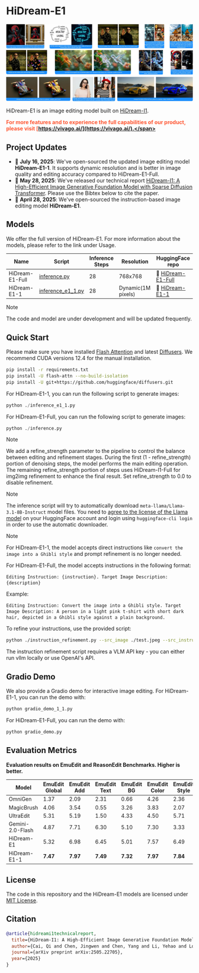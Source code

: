 # HiDream-E1

![HiDream-E1 Demo](assets/demo.jpg)

HiDream-E1 is an image editing model built on [HiDream-I1](https://github.com/HiDream-ai/HiDream-I1).

<!-- ![Overview](demo.jpg) -->
<span style="color: #FF5733; font-weight: bold">For more features and to experience the full capabilities of our product, please visit [https://vivago.ai/](https://vivago.ai/).</span>

## Project Updates
- 🌟 **July 16, 2025**: We've open-sourced the updated image editing model **HiDream-E1-1**. It supports dynamic resolution and is better in image quality and editing accuracy compared to HiDream-E1-Full.
- 📝 **May 28, 2025**: We've released our technical report [HiDream-I1: A High-Efficient Image Generative Foundation Model with Sparse Diffusion Transformer](https://arxiv.org/abs/2505.22705).  Please use the Bibtex below to cite the paper.
- 🚀 **April 28, 2025**: We've open-sourced the instruction-based image editing model **HiDream-E1**. 


## Models

We offer the full version of HiDream-E1. For more information about the models, please refer to the link under Usage.

| Name            | Script                                             | Inference Steps | Resolution | HuggingFace repo       |
| --------------- | -------------------------------------------------- | --------------- | ---------- | ---------------------- |
| HiDream-E1-Full | [inference.py](./inference.py)                     | 28              | 768x768    | 🤗 [HiDream-E1-Full](https://huggingface.co/HiDream-ai/HiDream-E1-Full)  |
| HiDream-E1-1 | [inference_e1_1.py](./inference_e1_1.py)                     | 28              | Dynamic(1M pixels)    | 🤗 [HiDream-E1-1](https://huggingface.co/HiDream-ai/HiDream-E1-1)  |
> [!NOTE]
> The code and model are under development and will be updated frequently.


## Quick Start
Please make sure you have installed [Flash Attention](https://github.com/Dao-AILab/flash-attention) and latest [Diffusers](https://github.com/huggingface/diffusers.git). We recommend CUDA versions 12.4 for the manual installation.

```sh
pip install -r requirements.txt
pip install -U flash-attn --no-build-isolation
pip install -U git+https://github.com/huggingface/diffusers.git
```


For HiDream-E1-1, you can run the following script to generate images:

``` python 
python ./inference_e1_1.py
```

For HiDream-E1-Full, you can run the following script to generate images:

``` python 
python ./inference.py
```

> [!NOTE]
> We add a refine_strength parameter to the pipeline to control the balance between editing and refinement stages. During the first (1 - refine_strength) portion of denoising steps, the model performs the main editing operation. The remaining refine_strength portion of steps uses HiDream-I1-Full for img2img refinement to enhance the final result. Set refine_strength to 0.0 to disable refinement.

> [!NOTE]
> The inference script will try to automatically download `meta-llama/Llama-3.1-8B-Instruct` model files. You need to [agree to the license of the Llama model](https://huggingface.co/meta-llama/Llama-3.1-8B-Instruct) on your HuggingFace account and login using `huggingface-cli login` in order to use the automatic downloader.


> [!NOTE]
> For HiDream-E1-1, the model accepts direct instructions like `convert the image into a Ghibli style` and prompt refinement is no longer needed.
> 
> For HiDream-E1-Full, the model accepts instructions in the following format:
> ```
> Editing Instruction: {instruction}. Target Image Description: {description}
> ```
> 
> Example:
> ```
> Editing Instruction: Convert the image into a Ghibli style. Target Image Description: A person in a light pink t-shirt with short dark hair, depicted in a Ghibli style against a plain background.
> ```
> 
> To refine your instructions, use the provided script:
> ```bash
> python ./instruction_refinement.py --src_image ./test.jpeg --src_instruction "convert the image into a Ghibli style"
> ```
> 
> The instruction refinement script requires a VLM API key - you can either run vllm locally or use OpenAI's API.
> 


## Gradio Demo

We also provide a Gradio demo for interactive image editing. For HiDream-E1-1, you can run the demo with:

``` python
python gradio_demo_1_1.py 
```

For HiDream-E1-Full, you can run the demo with:

``` python
python gradio_demo.py 
```


## Evaluation Metrics

**Evaluation results on EmuEdit and ReasonEdit Benchmarks. Higher is better.**

| Model              | EmuEdit Global | EmuEdit Add  | EmuEdit Text | EmuEdit BG   | EmuEdit Color | EmuEdit Style | EmuEdit Remove | EmuEdit Local | EmuEdit Average | ReasonEdit |
|--------------------|----------------|--------------|--------------|--------------|---------------|---------------|----------------|---------------|-----------------|------------|
| OmniGen            | 1.37           | 2.09         | 2.31         | 0.66         | 4.26          | 2.36          | 4.73           | 2.10          | 2.67            | 7.36       |
| MagicBrush         | 4.06           | 3.54         | 0.55         | 3.26         | 3.83          | 2.07          | 2.70           | 3.28          | 2.81            | 1.75       |
| UltraEdit          | 5.31           | 5.19         | 1.50         | 4.33         | 4.50          | 5.71          | 2.63           | 4.58          | 4.07            | 2.89       |
| Gemini-2.0-Flash   | 4.87           | 7.71 | 6.30         | 5.10 | 7.30          | 3.33          | 5.94           | 6.29          | 5.99            | 6.95       |
| HiDream-E1         | 5.32 | 6.98         | 6.45 | 5.01         | 7.57 | 6.49 | 5.99 | 6.35 | 6.40 | 7.54 |
| HiDream-E1-1         | **7.47** | **7.97**         | **7.49** | **7.32** | **7.97** | **7.84** | **7.51** | **6.80** | **7.57** | **7.70** |

## License

The code in this repository and the HiDream-E1 models are licensed under [MIT License](./LICENSE).

## Citation

```bibtex
@article{hidreami1technicalreport,
  title={HiDream-I1: A High-Efficient Image Generative Foundation Model with Sparse Diffusion Transformer},
  author={Cai, Qi and Chen, Jingwen and Chen, Yang and Li, Yehao and Long, Fuchen and Pan, Yingwei and Qiu, Zhaofan and Zhang, Yiheng and Gao, Fengbin and Xu, Peihan and others},
  journal={arXiv preprint arXiv:2505.22705},
  year={2025}
}
```
